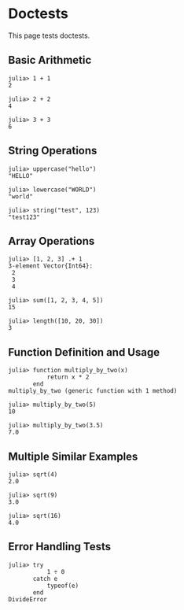 
# Doctests

This page tests doctests.

## Basic Arithmetic

```jldoctest
julia> 1 + 1
2
```

```jldoctest
julia> 2 + 2
4
```

```jldoctest
julia> 3 + 3
6
```

## String Operations

```jldoctest
julia> uppercase("hello")
"HELLO"

julia> lowercase("WORLD")
"world"

julia> string("test", 123)
"test123"
```

## Array Operations

```jldoctest
julia> [1, 2, 3] .+ 1
3-element Vector{Int64}:
 2
 3
 4

julia> sum([1, 2, 3, 4, 5])
15

julia> length([10, 20, 30])
3
```

## Function Definition and Usage

```jldoctest
julia> function multiply_by_two(x)
           return x * 2
       end
multiply_by_two (generic function with 1 method)

julia> multiply_by_two(5)
10

julia> multiply_by_two(3.5)
7.0
```

## Multiple Similar Examples

```jldoctest
julia> sqrt(4)
2.0

julia> sqrt(9)
3.0

julia> sqrt(16)
4.0
```

## Error Handling Tests

```jldoctest
julia> try
           1 ÷ 0
       catch e
           typeof(e)
       end
DivideError
```
